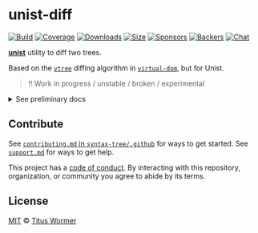 <!--lint disable no-html-->

# unist-diff

[![Build][build-badge]][build]
[![Coverage][coverage-badge]][coverage]
[![Downloads][downloads-badge]][downloads]
[![Size][size-badge]][size]
[![Sponsors][sponsors-badge]][collective]
[![Backers][backers-badge]][collective]
[![Chat][chat-badge]][chat]

[**unist**][unist] utility to diff two trees.

Based on the [`vtree`][vtree] diffing algorithm in [`virtual-dom`][vdom],
but for Unist.

> ‼️ Work in progress / unstable / broken / experimental

<details>
<summary>See preliminary docs</summary>

One caveat is that unist does not support keys.
Keys are what allow performant reordering of children.
To deal with that, `unist-diff` uses “synthetic” keys based on the properties
on nodes (excluding their value or their children).
This is not ideal but it’s better than nothing.
Let’s see how it goes!

## Install

[npm][]:

```sh
npm install unist-diff
```

## Use

```js
var h = require('hastscript')
var diff = require('unist-diff')

var left = h('div', [
  h('p', ['Some ', h('b', 'importance'), ' and ', h('i', 'emphasis'), '.']),
  h('pre', h('code', 'foo()'))
])

var right = h('div', [
  h('p', [
    'Some ',
    h('strong', 'importance'),
    ' and ',
    h('em', 'emphasis'),
    '.'
  ]),
  h('pre', h('code', 'bar()'))
])

console.dir(diff(left, right), {depth: null})
```

Yields:

```js
{
  '1': [
    {
      type: 'insert',
      left: null,
      right: {
        type: 'element',
        tagName: 'strong',
        properties: {},
        children: [{type: 'text', value: 'importance'}]
      }
    },
    {
      type: 'insert',
      left: null,
      right: {
        type: 'element',
        tagName: 'em',
        properties: {},
        children: [{type: 'text', value: 'emphasis'}]
      }
    }
  ],
  '3': {
    type: 'remove',
    left: {
      type: 'element',
      tagName: 'b',
      properties: {},
      children: [{type: 'text', value: 'importance'}]
    },
    right: null
  },
  '6': {
    type: 'remove',
    left: {
      type: 'element',
      tagName: 'i',
      properties: {},
      children: [{type: 'text', value: 'emphasis'}]
    },
    right: null
  },
  '11': {
    type: 'text',
    left: {type: 'text', value: 'foo()'},
    right: {type: 'text', value: 'bar()'}
  },
  left: Node // Reference to the tree at `left`.
}
```

## API

### `diff(left, right)`

Diff two trees.

###### Parameters

*   `left` ([`Node`][node])
    — Left tree
*   `right` ([`Node`][node])
    — Right tree

###### Returns

`Object.<Patch|Patches>` — Object mapping indices of nodes to one or more
patches.

### `Patch`

Patches represent changes.
They come with three properties:

*   `type` (`string`)
    — Type of change (either `'remove'`, `'insert'`, `'replace'`, `'props'`,
    `'text'`, or `'order'`)
*   `left` ([`Node`][node], optional)
    — Left node
*   `right` ([`Node`][node], [`PropsDiff`][propsdiff], [`MoveDiff`][movediff],
    optional)
    — New thing

#### `remove`

*   `type` (`'remove'`)
*   `left` ([`Node`][node])
    — Left node
*   `right` (`null`)

#### `insert`

*   `type` (`'insert'`)
*   `left` (`null`)
*   `right` ([`Node`][node])
    — Right node

#### `replace`

*   `type` (`'node'`)
*   `left` ([`Node`][node])
    — Left node
*   `right` ([`Node`][node])
    — Right node

#### `props`

*   `type` (`'props'`)
*   `left` ([`Node`][node])
    — Left node
*   `right` ([`PropsDiff`][propsdiff])

#### `text`

*   `type` (`'text'`)
*   `left` ([`Node`][node])
    — Left node
*   `right` ([`Node`][node])
    — Right node

#### `order`

*   `type` (`'order'`)
*   `left` ([`Node`][node])
    — Parent node
*   `right` ([`MoveDiff`][movediff])
    — Reorder

### `PropsDiff`

`PropsDiff` is an object mapping keys to new values.

In the diff:

*   If a key is removed, the key’s value is set to `undefined`
*   If the new value and the old value are both plain objects, the key’s
    value is set to a `PropsDiff` of both values
*   In all other cases, the key’s value is set to the new value

### `MoveDiff`

`MoveDiff` is an object with two arrays: `removes` and `inserts`.
They always have equal lengths, and are never both empty.
Objects in `inserts` and `removes` have the following properties:

*   `left` ([`Node`][node]) — The moved node
*   `right` (`number`)
    — The index this node moved from (when in `removes`) or to (when in
    `inserts`)

</details>

## Contribute

See [`contributing.md` in `syntax-tree/.github`][contributing] for ways to get
started.
See [`support.md`][support] for ways to get help.

This project has a [code of conduct][coc].
By interacting with this repository, organization, or community you agree to
abide by its terms.

## License

[MIT][license] © [Titus Wormer][author]

<!-- Definitions -->

[build-badge]: https://img.shields.io/travis/syntax-tree/unist-diff.svg

[build]: https://travis-ci.org/syntax-tree/unist-diff

[coverage-badge]: https://img.shields.io/codecov/c/github/syntax-tree/unist-diff.svg

[coverage]: https://codecov.io/github/syntax-tree/unist-diff

[downloads-badge]: https://img.shields.io/npm/dm/unist-diff.svg

[downloads]: https://www.npmjs.com/package/unist-diff

[size-badge]: https://img.shields.io/bundlephobia/minzip/unist-diff.svg

[size]: https://bundlephobia.com/result?p=unist-diff

[sponsors-badge]: https://opencollective.com/unified/sponsors/badge.svg

[backers-badge]: https://opencollective.com/unified/backers/badge.svg

[collective]: https://opencollective.com/unified

[chat-badge]: https://img.shields.io/badge/chat-discussions-success.svg

[chat]: https://github.com/syntax-tree/unist/discussions

[npm]: https://docs.npmjs.com/cli/install

[license]: license

[author]: https://wooorm.com

[contributing]: https://github.com/syntax-tree/.github/blob/HEAD/contributing.md

[support]: https://github.com/syntax-tree/.github/blob/HEAD/support.md

[coc]: https://github.com/syntax-tree/.github/blob/HEAD/code-of-conduct.md

[unist]: https://github.com/syntax-tree/unist

[node]: https://github.com/syntax-tree/unist#node

[propsdiff]: #propsdiff

[movediff]: #movediff

[vtree]: https://github.com/Matt-Esch/virtual-dom/tree/HEAD/vtree

[vdom]: https://github.com/Matt-Esch/virtual-dom
